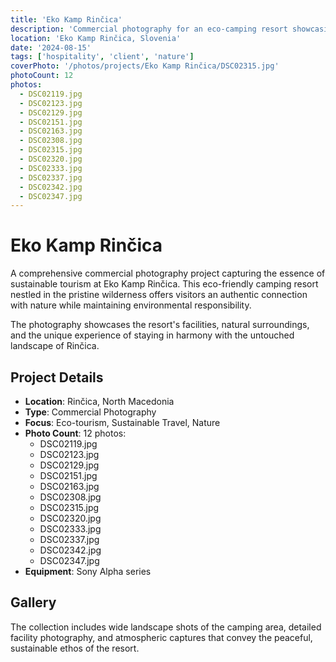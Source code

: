 ```yaml
---
title: 'Eko Kamp Rinčica'
description: 'Commercial photography for an eco-camping resort showcasing natural beauty and sustainable tourism in the pristine wilderness of Rinčica.'
location: 'Eko Kamp Rinčica, Slovenia'
date: '2024-08-15'
tags: ['hospitality', 'client', 'nature']
coverPhoto: '/photos/projects/Eko Kamp Rinčica/DSC02315.jpg'
photoCount: 12
photos:
  - DSC02119.jpg
  - DSC02123.jpg
  - DSC02129.jpg
  - DSC02151.jpg
  - DSC02163.jpg
  - DSC02308.jpg
  - DSC02315.jpg
  - DSC02320.jpg
  - DSC02333.jpg
  - DSC02337.jpg
  - DSC02342.jpg
  - DSC02347.jpg
---
```


# Eko Kamp Rinčica

A comprehensive commercial photography project capturing the essence of sustainable tourism at Eko Kamp Rinčica. This eco-friendly camping resort nestled in the pristine wilderness offers visitors an authentic connection with nature while maintaining environmental responsibility.

The photography showcases the resort's facilities, natural surroundings, and the unique experience of staying in harmony with the untouched landscape of Rinčica.

## Project Details

- **Location**: Rinčica, North Macedonia
- **Type**: Commercial Photography
- **Focus**: Eco-tourism, Sustainable Travel, Nature
- **Photo Count**: 12
  photos:
  - DSC02119.jpg
  - DSC02123.jpg
  - DSC02129.jpg
  - DSC02151.jpg
  - DSC02163.jpg
  - DSC02308.jpg
  - DSC02315.jpg
  - DSC02320.jpg
  - DSC02333.jpg
  - DSC02337.jpg
  - DSC02342.jpg
  - DSC02347.jpg
- **Equipment**: Sony Alpha series

## Gallery

The collection includes wide landscape shots of the camping area, detailed facility photography, and atmospheric captures that convey the peaceful, sustainable ethos of the resort.
